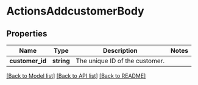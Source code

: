 # ActionsAddcustomerBody

## Properties
Name | Type | Description | Notes
------------ | ------------- | ------------- | -------------
**customer_id** | **string** | The unique ID of the customer. | 

[[Back to Model list]](../../README.md#documentation-for-models) [[Back to API list]](../../README.md#documentation-for-api-endpoints) [[Back to README]](../../README.md)

